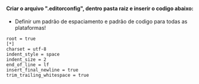 #### Criar o arquivo ".editorconfig", dentro pasta raiz e inserir o codigo abaixo:

- Definir um padrão de espaciamento e padrão de codigo para todas as plataformas!

```
root = true
[*]
charset = utf-8
indent_style = space
indent_size = 2
end_of_line = lf
insert_final_newline = true
trim_trailing_whitespace = true
```
